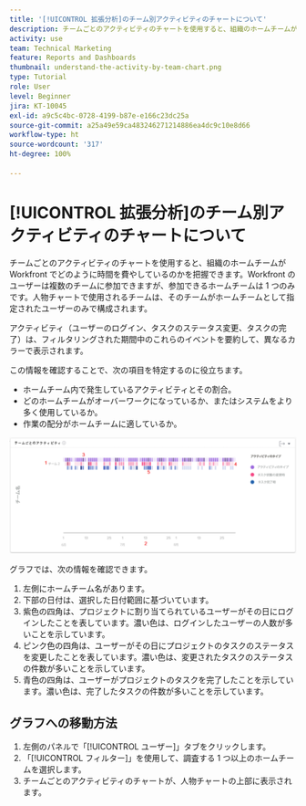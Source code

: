 ```yaml
---
title: '[!UICONTROL 拡張分析]のチーム別アクティビティのチャートについて'
description: チームごとのアクティビティのチャートを使用すると、組織のホームチームが Workfront でどのように時間を費やしているのかを把握できます。
activity: use
team: Technical Marketing
feature: Reports and Dashboards
thumbnail: understand-the-activity-by-team-chart.png
type: Tutorial
role: User
level: Beginner
jira: KT-10045
exl-id: a9c5c4bc-0728-4199-b87e-e166c23dc25a
source-git-commit: a25a49e59ca483246271214886ea4dc9c10e8d66
workflow-type: ht
source-wordcount: '317'
ht-degree: 100%

---
```


# [!UICONTROL 拡張分析]のチーム別アクティビティのチャートについて

チームごとのアクティビティのチャートを使用すると、組織のホームチームが Workfront でどのように時間を費やしているのかを把握できます。Workfront のユーザーは複数のチームに参加できますが、参加できるホームチームは 1 つのみです。人物チャートで使用されるチームは、そのチームがホームチームとして指定されたユーザーのみで構成されます。

アクティビティ（ユーザーのログイン、タスクのステータス変更、タスクの完了）は、フィルタリングされた期間中のこれらのイベントを要約して、異なるカラーで表示されます。

この情報を確認することで、次の項目を特定するのに役立ちます。

* ホームチーム内で発生しているアクティビティとその割合。
* どのホームチームがオーバーワークになっているか、またはシステムをより多く使用しているか。
* 作業の配分がホームチームに適しているか。

![下の箇条書きで説明されている領域に数値が表示された、チーム別アクティビティのチャートを示す画像](assets/section-3-1.png)

グラフでは、次の情報を確認できます。

1. 左側にホームチーム名があります。
1. 下部の日付は、選択した日付範囲に基づいています。
1. 紫色の四角は、プロジェクトに割り当てられているユーザーがその日にログインしたことを表しています。濃い色は、ログインしたユーザーの人数が多いことを示しています。
1. ピンク色の四角は、ユーザーがその日にプロジェクトのタスクのステータスを変更したことを表しています。濃い色は、変更されたタスクのステータスの件数が多いことを示しています。
1. 青色の四角は、ユーザーがプロジェクトのタスクを完了したことを示しています。濃い色は、完了したタスクの件数が多いことを示しています。

## グラフへの移動方法

1. 左側のパネルで「[!UICONTROL ユーザー]」タブをクリックします。
1. 「[!UICONTROL フィルター]」を使用して、調査する 1 つ以上のホームチームを選択します。
1. チームごとのアクティビティのチャートが、人物チャートの上部に表示されます。
